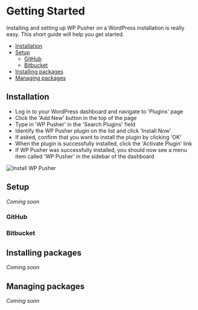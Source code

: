 # Getting Started

Installing and setting up WP Pusher on a WordPress installation is really easy. This short guide will help you get started.

* [Installation](#installation)
* [Setup](#setup)
  * [GitHub](#github)
  * [Bitbucket](#bitbucket)
* [Installing packages](#installing-packages)
* [Managing packages](#managing-packages)

## Installation

* Log in to your WordPress dashboard and navigate to 'Plugins' page
* Click the 'Add New' button in the top of the page
* Type in 'WP Pusher' in the 'Search Plugins' field
* Identify the WP Pusher plugin on the list and click 'Install Now'
* If asked, confirm that you want to install the plugin by clicking 'OK'
* When the plugin is successfully installed, click the 'Activate Plugin' link
* If WP Pusher was successfully installed, you should now see a menu item called 'WP Pusher' in the sidebar of the dashboard

![Install WP Pusher](https://cloud.githubusercontent.com/assets/1430546/5602678/be84b804-935e-11e4-9afd-aca747bcccb9.png)

## Setup

_Coming soon_

### GitHub

### Bitbucket

## Installing packages

_Coming soon_

## Managing packages

_Coming soon_
